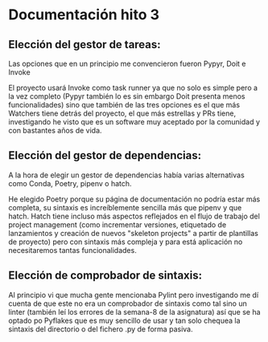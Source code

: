 # Documentación hito 3

## Elección del gestor de tareas:

Las opciones que en un principio me convencieron fueron Pypyr, Doit e Invoke


El proyecto usará Invoke como task runner ya que no solo es simple pero a la vez completo (Pypyr también lo es sin embargo Doit presenta menos funcionalidades) sino que también de las tres opciones es el que más Watchers tiene detrás del proyecto, el que más estrellas y PRs tiene, investigando he visto que es un software muy aceptado por la comunidad y con bastantes años de vida.


## Elección del gestor de dependencias:

A la hora de elegir un gestor de dependencias había varias alternativas como Conda, Poetry, pipenv o hatch.

He elegido Poetry porque su página de documentación no podría estar más completa, su sintaxis es increíblemente sencilla más que pipenv y que hatch. Hatch tiene incluso más aspectos reflejados en el flujo de trabajo del project management (como incrementar versiones, etiquetado de lanzamientos y creación de nuevos "skeleton projects" a partir de plantillas de proyecto) pero con sintaxis más compleja y para está aplicación no necesitaremos tantas funcionalidades.

## Elección de comprobador de sintaxis:

Al principio vi que mucha gente mencionaba Pylint pero investigando me dí cuenta de que este no era un comprobador de sintaxis como tal sino un linter (también leí los errores de la semana-8 de la asignatura) así que se ha optado po Pyflakes que es muy sencillo de usar y tan solo chequea la sintaxis del directorio o del fichero .py de forma pasiva.